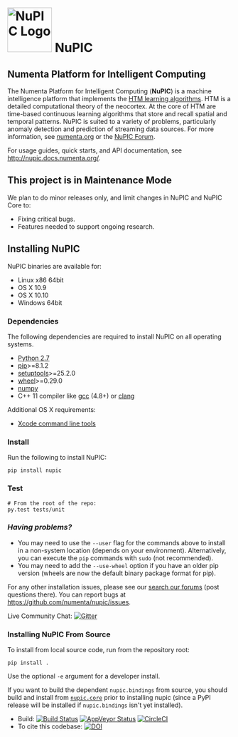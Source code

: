 # <img src="http://numenta.org/87b23beb8a4b7dea7d88099bfb28d182.svg" alt="NuPIC Logo" width=100/> NuPIC

## Numenta Platform for Intelligent Computing

The Numenta Platform for Intelligent Computing (**NuPIC**) is a machine intelligence platform that implements the [HTM learning algorithms](https://numenta.com/resources/papers-videos-and-more/). HTM is a detailed computational theory of the neocortex. At the core of HTM are time-based continuous learning algorithms that store and recall spatial and temporal patterns. NuPIC is suited to a variety of problems, particularly anomaly detection and prediction of streaming data sources. For more information, see [numenta.org](http://numenta.org) or the [NuPIC Forum](https://discourse.numenta.org/c/nupic).

For usage guides, quick starts, and API documentation, see <http://nupic.docs.numenta.org/>.

## This project is in Maintenance Mode

We plan to do minor releases only, and limit changes in NuPIC and NuPIC Core to:

- Fixing critical bugs.
- Features needed to support ongoing research.

## Installing NuPIC

NuPIC binaries are available for:

- Linux x86 64bit
- OS X 10.9
- OS X 10.10
- Windows 64bit

### Dependencies

The following dependencies are required to install NuPIC on all operating systems.

- [Python 2.7](https://www.python.org/)
- [pip](https://pip.pypa.io/en/stable/installing/)>=8.1.2
- [setuptools](https://setuptools.readthedocs.io)>=25.2.0
- [wheel](http://pythonwheels.com)>=0.29.0
- [numpy](http://www.numpy.org/)
- C++ 11 compiler like [gcc](https://gcc.gnu.org/) (4.8+) or [clang](http://clang.llvm.org/)

Additional OS X requirements:

- [Xcode command line tools](https://developer.apple.com/library/ios/technotes/tn2339/_index.html)

### Install

Run the following to install NuPIC:

    pip install nupic

### Test

    # From the root of the repo:
    py.test tests/unit

### _Having problems?_

- You may need to use the `--user` flag for the commands above to install in a non-system location (depends on your environment). Alternatively, you can execute the `pip` commands with `sudo` (not recommended).
- You may need to add the `--use-wheel` option if you have an older pip version (wheels are now the default binary package format for pip).

For any other installation issues, please see our [search our forums](https://discourse.numenta.org/search?q=tag%3Ainstallation%20category%3A10) (post questions there). You can report bugs at https://github.com/numenta/nupic/issues.

Live Community Chat: [![Gitter](https://img.shields.io/badge/gitter-join_chat-blue.svg?style=flat)](https://gitter.im/numenta/public?utm_source=badge)

### Installing NuPIC From Source

To install from local source code, run from the repository root:

    pip install .

Use the optional `-e` argument for a developer install.

If you want to build the dependent `nupic.bindings` from source, you should build and install from [`nupic.core`](https://github.com/numenta/nupic.core) prior to installing nupic (since a PyPI release will be installed if `nupic.bindings` isn't yet installed).

- Build:
[![Build Status](https://travis-ci.org/numenta/nupic.png?branch=master)](https://travis-ci.org/numenta/nupic)
[![AppVeyor Status](https://ci.appveyor.com/api/projects/status/4toemh0qtr21mk6b/branch/master?svg=true)](https://ci.appveyor.com/project/numenta-ci/nupic/branch/master)
[![CircleCI](https://circleci.com/gh/numenta/nupic.svg?style=svg)](https://circleci.com/gh/numenta/nupic)
- To cite this codebase: [![DOI](https://zenodo.org/badge/19461/numenta/nupic.svg)](https://zenodo.org/badge/latestdoi/19461/numenta/nupic)

